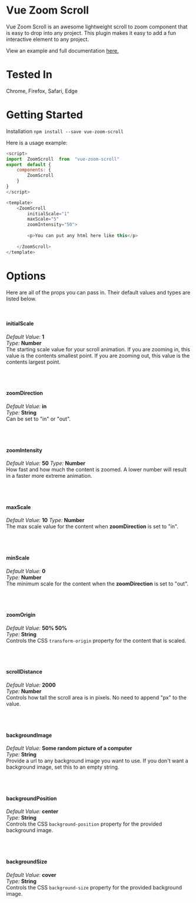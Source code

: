 # Vue Zoom Scroll

Vue Zoom Scroll is an awesome lightweight scroll to zoom component that is easy to drop into any project. This plugin makes it easy to add a fun interactive element to any project. 

View an example and full documentation [here.](https://lucas-hugdahl.github.io/Vue-Zoom-Scroll/)  


# Tested In
Chrome, Firefox, Safari, Edge


# Getting Started
Installation
`npm install --save vue-zoom-scroll`


Here is a usage example:

```javascript
<script> 
import  ZoomScroll  from  "vue-zoom-scroll"
export  default {
	components: {
		ZoomScroll
	}
}
</script>

<template>
	<ZoomScroll
		initialScale="1"
		maxScale="5"
		zoomIntensity="50">
	
		<p>You can put any html here like this</p>
		
	</ZoomScroll>
</template>
```

# Options

Here are all of the props you can pass in. Their default values and types are listed below.

<br/>

#### initialScale   
*Default Value:*  **1**  
*Type:*  **Number**  
The starting scale value for your scroll animation. If you are zooming in, this value is the contents smallest point. If you are zooming out, this value is the contents largest point.

<br/>
<br/>

#### zoomDirection  
*Default Value:*  **in**  
*Type:*  **String**  
Can be set to "in" or "out".    

<br/>
<br/>

#### zoomIntensity  
*Default Value:*  **50** 
*Type:*  **Number**   
How fast and how much the content is zoomed. A lower number will result in a faster more extreme animation.     

<br/>
<br/>

#### maxScale  
*Default Value:*  **10**
*Type:*  **Number**    
The max scale value for the content when **zoomDirection** is set to "in".     

<br/>
<br/>

#### minScale  
*Default Value:*  **0**  
*Type:*  **Number**  
The minimum scale for the content when the **zoomDirection** is set to "out".    

<br/>
<br/>

#### zoomOrigin  
*Default Value:* **50% 50%**  
*Type:*  **String**   
Controls the CSS `transform-origin` property for the content that is scaled.     

<br/>
<br/>

#### scrollDistance  
*Default Value:* **2000**  
*Type:*  **Number**  
Controls how tall the scroll area is in pixels. No need to append "px" to the value.    

<br/>
<br/>

#### backgroundImage   
*Default Value:* **Some random picture of a computer**  
*Type:*  **String**  
Provide a url to any background image you want to use. If you don't want a background image, set this to an empty string.     

<br/>
<br/>

#### backgroundPosition  
*Default Value:*  **center**  
*Type:*  **String**  
Controls the CSS `background-position` property for the provided background image.     

<br/>
<br/>

#### backgroundSize   
*Default Value:* **cover**  
*Type:*  **String**  
Controls the CSS `background-size` property for the provided background image.     

